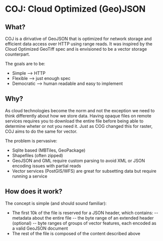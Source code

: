 # COJ: Cloud Optimized (Geo)JSON

## What?
COJ is a dirivative of GeoJSON that is optimized for network storage and efficient data access over HTTP using range reads. It was inspired by the Cloud Optimized GeoTiff spec and is envisioned to be a vector storage counterpart.

The goals are to be: 
- Simple -->  HTTP
- Flexible --> just enough spec
- Democratic --> human readable and easy to implement

## Why?

As cloud technologies become the norm and not the exception we need to think differently about how we store data. Having opaque files on remote services requires you to download the entire file before being able to determine wheter or not you need it. Just as COG changed this for raster, COJ aims to do the same for vector.

The problem is pervasive:
- Sqlite based (MBTiles, GeoPackage)
- Shapefiles (often zipped)
- GeoJSON and GML require custom parsing to avoid XML or JSON encoding issues with partial reads
- Vector services (PostGIS/WFS) are great for subsetting data but require running a service

## How does it work?

The concept is simple (and should sound familiar): 

- The first 10k of the file is reserved for a JSON header, which contains:
-- metadata about the entire file
-- the byte range of an extended header (optional)
-- byte ranges of groups of vector features, each encoded as a valid GeoJSON document
- The rest of the file is composed of the content described above

